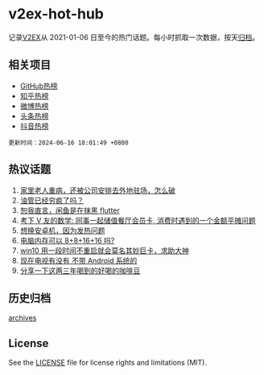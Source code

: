 # v2ex-hot-hub

 记录[V2EX](https://www.v2ex.com/)从 2021-01-06 日至今的热门话题。每小时抓取一次数据，按天[归档](archives)。
 
 ## 相关项目

- [GitHub热榜](https://github.com/it985/github-hot-hub)
- [知乎热榜](https://github.com/it985/zhihu-hot-hub)
- [微博热榜](https://github.com/it985/weibo-hot-hub)
- [头条热榜](https://github.com/it985/toutiao-hot-hub)
- [抖音热榜](https://github.com/it985/douyin-hot-hub)


 `更新时间：2024-06-16 18:01:49 +0800`

## 热议话题

1. [家里老人重病，还被公司安排去外地驻场，怎么破](https://www.v2ex.com/t/1049843)
1. [油管已经穷疯了吗？](https://www.v2ex.com/t/1049851)
1. [恕我直言，闲鱼是在抹黑 flutter](https://www.v2ex.com/t/1049849)
1. [考下 V 友的数学: 同事一起储值餐厅会员卡, 消费时遇到的一个金额平摊问题](https://www.v2ex.com/t/1049818)
1. [想换安卓机，因为发热问题](https://www.v2ex.com/t/1049912)
1. [电脑内存可以 8+8+16+16 吗?](https://www.v2ex.com/t/1049922)
1. [win10 用一段时间不重启就会莫名其妙巨卡，求助大神](https://www.v2ex.com/t/1049887)
1. [现在电视有没有 不带 Android 系统的](https://www.v2ex.com/t/1049940)
1. [分享一下这两三年喝到的好喝的咖啡豆](https://www.v2ex.com/t/1049943)

## 历史归档

[archives](archives)

## License

See the [LICENSE](LICENSE) file for license rights and limitations (MIT).
